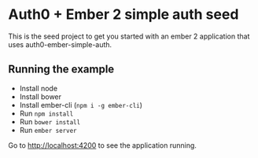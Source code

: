 # Auth0 + Ember 2 simple auth seed

This is the seed project to get you started with an ember 2 application that uses auth0-ember-simple-auth.

## Running the example

* Install node
* Install bower
* Install ember-cli (`npm i -g ember-cli`)
* Run `npm install`
* Run `bower install`
* Run `ember server`

Go to [http://localhost:4200](http://localhost:4200) to see the application running.
